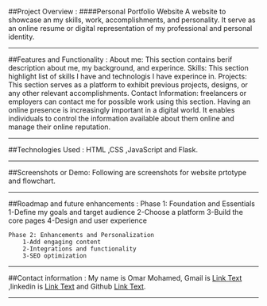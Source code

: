 ##Project Overview :
####Personal Portfolio Website
    A website to showcase an my skills, work, accomplishments, and personality. It serve as an online resume or digital representation of my professional and personal identity.

___

##Features and Functionality :
    About me: This section contains berif description about me, 
    my background, and experince. 
    Skills: This section highlight list of skills I have and technologis I have experince in. 
    Projects: This section serves as a platform to exhibit previous projects, designs, or any other relevant accomplishments.
    Contact Information: freelancers or employers can contact me for possible work using this section. 
    Having an online presence is increasingly important in a digital world. 
    It enables individuals to control the information available about them online and manage their online reputation.

___
##Technologies Used :
    HTML ,CSS ,JavaScript and Flask.

___
##Screenshots or Demo:
    Following are screenshots for website prtotype and flowchart.
___
##Roadmap and future enhancements :
    Phase 1: Foundation and Essentials
        1-Define my goals and target audience 
        2-Choose a platform
        3-Build the core pages
        4-Design and user experience

    Phase 2: Enhancements and Personalization
        1-Add engaging content
        2-Integrations and functionality
        3-SEO optimization
___   
##Contact information :
    My name is Omar Mohamed, Gmail is [Link Text](mrm227420@gmail.com)
    ,linkedin is [Link Text](www.linkedincomin/omar-mohamed-5a6558265)
    and Github [Link Text](omarmohamedreda).

___
